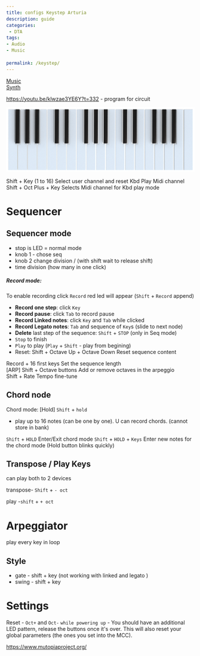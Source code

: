 ```yaml
---
title: configs Keystep Arturia
description: guide
categories:
 - DTA
tags:
- Audio
- Music

permalink: /keystep/
---
```


[Music](/music/)  
[Synth](/synth/)  


https://youtu.be/klwzae3YE6Y?t=332 - program  for circuit   


<img src="/src/music/ks.png" width="700">





Shift + Key (1 to 16)	Select user channel and reset Kbd Play Midi channel  
Shift + Oct Plus + Key	Selects Midi channel for Kbd play mode  


# Sequencer

## Sequencer mode
- stop is LED = normal mode
- knob 1 - chose seq
- knob 2 change division / (with shift wait to release shift)
- time division (how many in one click)


##### Record mode:
To enable recording click `Record` red led will appear (`Shift`  + `Record` append)
- **Record one step**: click `Key`
- **Record pause**: click `Tab` to record pause
- **Record Linked notes**: click `Key` and `Tab` while clicked
- **Record Legato notes**: `Tab` and sequence of `Key`s (slide to next node)  
- **Delete** last step of the sequence: `Shift` + `STOP` (only in Seq mode)  
- `Stop` to finish
- `Play` to play  (`Play` + `Shift` - play from begining)
- Reset: Shift + Octave Up + Octave Down	Reset sequence content

Record + 16 first keys	Set the sequence length  
[ARP] Shift + Octave buttons	Add or remove octaves in the arpeggio  
Shift + Rate	Tempo fine-tune  

## Chord node
Chord mode: [Hold] `Shift` + `hold`   
 - play up to 16 notes (can be one by one). U can record chords. (cannot store in bank)


 `Shift` + `HOLD`	Enter/Exit chord mode
 `Shift` + `HOLD` + `Keys`	Enter new notes for the chord mode (Hold button blinks quickly)


## Transpose / Play Keys
can play both to 2 devices   

transpose- `Shift` + `- oct`  

play -`shift` + `+ oct`   


# Arpeggiator
play every key in loop


## Style

- gate - shift + key (not working with linked and legato )
- swing - shift + key


# Settings
Reset - `Oct+` and `Oct-` `while powering up` -  You should have an additional LED pattern, release the buttons once it's over. This will also reset your global parameters (the ones you set into the MCC).



https://www.mutopiaproject.org/
